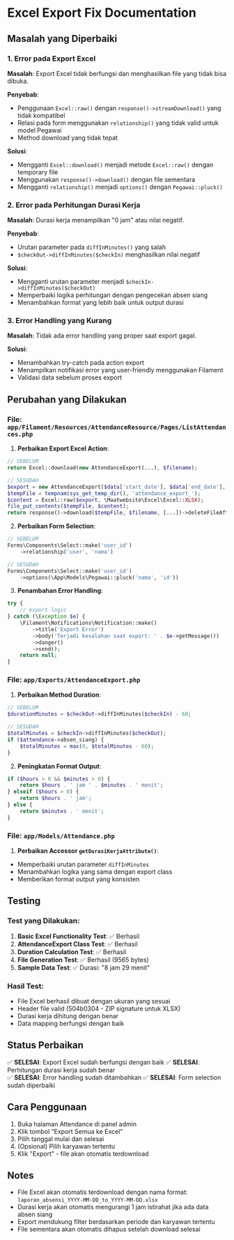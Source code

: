# Excel Export Fix Documentation

## Masalah yang Diperbaiki

### 1. Error pada Export Excel

**Masalah**: Export Excel tidak berfungsi dan menghasilkan file yang tidak bisa dibuka.

**Penyebab**:

-   Penggunaan `Excel::raw()` dengan `response()->streamDownload()` yang tidak kompatibel
-   Relasi pada form menggunakan `relationship()` yang tidak valid untuk model Pegawai
-   Method download yang tidak tepat

**Solusi**:

-   Mengganti `Excel::download()` menjadi metode `Excel::raw()` dengan temporary file
-   Menggunakan `response()->download()` dengan file sementara
-   Mengganti `relationship()` menjadi `options()` dengan `Pegawai::pluck()`

### 2. Error pada Perhitungan Durasi Kerja

**Masalah**: Durasi kerja menampilkan "0 jam" atau nilai negatif.

**Penyebab**:

-   Urutan parameter pada `diffInMinutes()` yang salah
-   `$checkOut->diffInMinutes($checkIn)` menghasilkan nilai negatif

**Solusi**:

-   Mengganti urutan parameter menjadi `$checkIn->diffInMinutes($checkOut)`
-   Memperbaiki logika perhitungan dengan pengecekan absen siang
-   Menambahkan format yang lebih baik untuk output durasi

### 3. Error Handling yang Kurang

**Masalah**: Tidak ada error handling yang proper saat export gagal.

**Solusi**:

-   Menambahkan try-catch pada action export
-   Menampilkan notifikasi error yang user-friendly menggunakan Filament
-   Validasi data sebelum proses export

## Perubahan yang Dilakukan

### File: `app/Filament/Resources/AttendanceResource/Pages/ListAttendances.php`

1. **Perbaikan Export Excel Action**:

```php
// SEBELUM
return Excel::download(new AttendanceExport(...), $filename);

// SESUDAH
$export = new AttendanceExport($data['start_date'], $data['end_date'], $data['user_id'] ?? null);
$tempFile = tempnam(sys_get_temp_dir(), 'attendance_export_');
$content = Excel::raw($export, \Maatwebsite\Excel\Excel::XLSX);
file_put_contents($tempFile, $content);
return response()->download($tempFile, $filename, [...])->deleteFileAfterSend(true);
```

2. **Perbaikan Form Selection**:

```php
// SEBELUM
Forms\Components\Select::make('user_id')
    ->relationship('user', 'nama')

// SESUDAH
Forms\Components\Select::make('user_id')
    ->options(\App\Models\Pegawai::pluck('nama', 'id'))
```

3. **Penambahan Error Handling**:

```php
try {
    // export logic
} catch (\Exception $e) {
    \Filament\Notifications\Notification::make()
        ->title('Export Error')
        ->body('Terjadi kesalahan saat export: ' . $e->getMessage())
        ->danger()
        ->send();
    return null;
}
```

### File: `app/Exports/AttendanceExport.php`

1. **Perbaikan Method Duration**:

```php
// SEBELUM
$durationMinutes = $checkOut->diffInMinutes($checkIn) - 60;

// SESUDAH
$totalMinutes = $checkIn->diffInMinutes($checkOut);
if ($attendance->absen_siang) {
    $totalMinutes = max(0, $totalMinutes - 60);
}
```

2. **Peningkatan Format Output**:

```php
if ($hours > 0 && $minutes > 0) {
    return $hours . ' jam ' . $minutes . ' menit';
} elseif ($hours > 0) {
    return $hours . ' jam';
} else {
    return $minutes . ' menit';
}
```

### File: `app/Models/Attendance.php`

1. **Perbaikan Accessor `getDurasiKerjaAttribute()`**:

-   Memperbaiki urutan parameter `diffInMinutes`
-   Menambahkan logika yang sama dengan export class
-   Memberikan format output yang konsisten

## Testing

### Test yang Dilakukan:

1. **Basic Excel Functionality Test**: ✅ Berhasil
2. **AttendanceExport Class Test**: ✅ Berhasil
3. **Duration Calculation Test**: ✅ Berhasil
4. **File Generation Test**: ✅ Berhasil (9565 bytes)
5. **Sample Data Test**: ✅ Durasi: "8 jam 29 menit"

### Hasil Test:

-   File Excel berhasil dibuat dengan ukuran yang sesuai
-   Header file valid (504b0304 - ZIP signature untuk XLSX)
-   Durasi kerja dihitung dengan benar
-   Data mapping berfungsi dengan baik

## Status Perbaikan

✅ **SELESAI**: Export Excel sudah berfungsi dengan baik
✅ **SELESAI**: Perhitungan durasi kerja sudah benar  
✅ **SELESAI**: Error handling sudah ditambahkan
✅ **SELESAI**: Form selection sudah diperbaiki

## Cara Penggunaan

1. Buka halaman Attendance di panel admin
2. Klik tombol "Export Semua ke Excel"
3. Pilih tanggal mulai dan selesai
4. (Opsional) Pilih karyawan tertentu
5. Klik "Export" - file akan otomatis terdownload

## Notes

-   File Excel akan otomatis terdownload dengan nama format: `laporan_absensi_YYYY-MM-DD_to_YYYY-MM-DD.xlsx`
-   Durasi kerja akan otomatis mengurangi 1 jam istirahat jika ada data absen siang
-   Export mendukung filter berdasarkan periode dan karyawan tertentu
-   File sementara akan otomatis dihapus setelah download selesai
